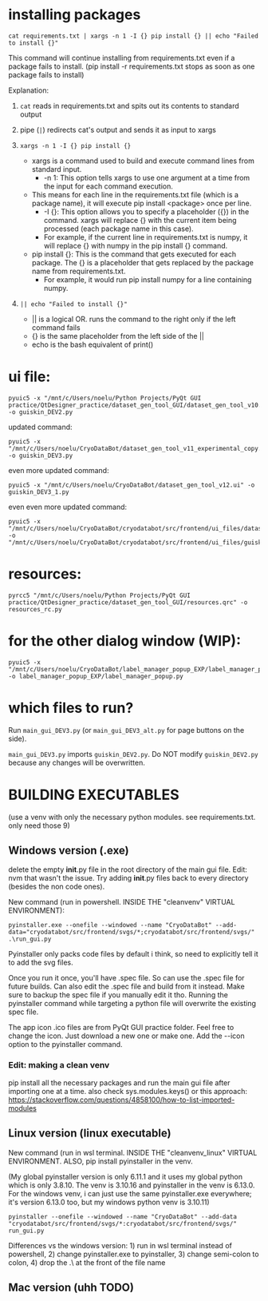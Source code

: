 # installing packages
```
cat requirements.txt | xargs -n 1 -I {} pip install {} || echo "Failed to install {}"
```
This command will continue installing from requirements.txt even if a package fails to install. (pip install -r requirements.txt stops as soon as one package fails to install)

Explanation:
1. ```cat``` reads in requirements.txt and spits out its contents to standard output

2. pipe (```|```) redirects cat's output and sends it as input to xargs

3. ```xargs -n 1 -I {} pip install {}```
    - xargs is a command used to build and execute command lines from standard input.
        - -n 1: This option tells xargs to use one argument at a time from the input for each command execution.
    - This means for each line in the requirements.txt file (which is a package name), it will execute pip install \<package\> once per line.
        - -I {}: This option allows you to specify a placeholder ({}) in the command. xargs will replace {} with the current item being processed (each package name in this case).
        -   For example, if the current line in requirements.txt is numpy, it will replace {} with numpy in the pip install {} command.
    - pip install {}: This is the command that gets executed for each package. The {} is a placeholder that gets replaced by the package name from requirements.txt.
        - For example, it would run pip install numpy for a line containing numpy.

4. ```|| echo "Failed to install {}"```
    - || is a logical OR. runs the command to the right only if the left command fails
    - {} is the same placeholder from the left side of the ||
    - echo is the bash equivalent of print()

# ui file:
```
pyuic5 -x "/mnt/c/Users/noelu/Python Projects/PyQt GUI practice/QtDesigner_practice/dataset_gen_tool_GUI/dataset_gen_tool_v10.ui" -o guiskin_DEV2.py
```
updated command:
```
pyuic5 -x "/mnt/c/Users/noelu/CryoDataBot/dataset_gen_tool_v11_experimental_copy.ui" -o guiskin_DEV3.py
```
even more updated command:
```
pyuic5 -x "/mnt/c/Users/noelu/CryoDataBot/dataset_gen_tool_v12.ui" -o guiskin_DEV3_1.py
```
even even more updated command:
```
pyuic5 -x "/mnt/c/Users/noelu/CryoDataBot/cryodatabot/src/frontend/ui_files/dataset_gen_tool_v12.ui" -o "/mnt/c/Users/noelu/CryoDataBot/cryodatabot/src/frontend/ui_files/guiskin_DEV3_1.py"
```

# resources:
```
pyrcc5 "/mnt/c/Users/noelu/Python Projects/PyQt GUI practice/QtDesigner_practice/dataset_gen_tool_GUI/resources.qrc" -o resources_rc.py
```


# for the other dialog window (WIP):
```
pyuic5 -x "/mnt/c/Users/noelu/CryoDataBot/label_manager_popup_EXP/label_manager_popup.ui" -o label_manager_popup_EXP/label_manager_popup.py
```

# which files to run?
Run ```main_gui_DEV3.py``` (or ```main_gui_DEV3_alt.py``` for page buttons on the side). 

```main_gui_DEV3.py``` imports ```guiskin_DEV2.py```. Do NOT modify ```guiskin_DEV2.py``` because any changes will be overwritten.





# BUILDING EXECUTABLES
(use a venv with only the necessary python modules. see requirements.txt. only need those 9)
## Windows version (.exe)
delete the empty __init__.py file in the root directory of the main gui file. Edit: nvm that wasn't the issue. Try adding __init__.py files back to every directory (besides the non code ones).

New command (run in powershell. INSIDE THE "cleanvenv" VIRTUAL ENVIRONMENT): 
```
pyinstaller.exe --onefile --windowed --name "CryoDataBot" --add-data="cryodatabot/src/frontend/svgs/*;cryodatabot/src/frontend/svgs/" .\run_gui.py
```
Pyinstaller only packs code files by default i think, so need to explicitly tell it to add the svg files.

[//]: # (Comment syntax, can replace parens with double quotes)
[//]: # (Same thing but with console. THe --windowed option disables console.)
[//]: # (pyinstaller.exe --onefile --name "CryoDataBot" --add-data="cryodatabot/src/frontend/svgs/*;cryodatabot/src/frontend/svgs/" .\run_gui.py)


[//]: # (This one's outdated, --add-data works while those other spec file hacks dont)
[//]: # (pyinstaller.exe --onefile --windowed --name "CryoDataBot" .\run_gui.py)


<!-- Other comment style, html comments -->
<!-- (rlyyyy OLD) run this command in powershell (windows version of pyinstaller gives exe, linux version of pyinstaller gives linix executable): ```pyinstaller.exe --onefile --windowed --paths="C:\\Users\\noelu\\CryoDataBot\\.venv\\Lib\\site-packages" --name "CryoDataBot" --icon "C:\\Users\\noelu\\Python Projects\\PyQt GUI practice\\QtDesigner_practice\\dataset_gen_tool_GUI\\app_icon2.ico" .\main_gui_DEV4.py``` -->

Once you run it once, you'll have .spec file. So can use the .spec file for future builds. Can also edit the .spec file and build from it instead. Make sure to backup the spec file if you manually edit it tho. Running the pyinstaller command while targeting a python file will overwrite the existing spec file.

The app icon .ico files are from PyQt GUI practice folder. Feel free to change the icon. Just download a new one or make one. Add the --icon option to the pyinstaller command.

### Edit: making a clean venv
pip install all the necessary packages and run the main gui file after importing one at a time. also check sys.modules.keys() or this approach: https://stackoverflow.com/questions/4858100/how-to-list-imported-modules

## Linux version (linux executable)
New command (run in wsl terminal. INSIDE THE "cleanvenv_linux" VIRTUAL ENVIRONMENT. ALSO, pip install pyinstaller in the venv. 

(My global pyinstaller version is only 6.11.1 and it uses my global python which is only 3.8.10. The venv is 3.10.16 and pyinstaller in the venv is 6.13.0. For the windows venv, i can just use the same pyinstaller.exe everywhere; it's version 6.13.0 too, but my windows python venv is 3.10.11)
```
pyinstaller --onefile --windowed --name "CryoDataBot" --add-data "cryodatabot/src/frontend/svgs/*:cryodatabot/src/frontend/svgs/" run_gui.py
```
Differences vs the windows version: 1) run in wsl terminal instead of powershell, 2) change pyinstaller.exe to pyinstaller, 3) change semi-colon to colon, 4) drop the .\ at the front of the file name

<!-- (rly OLD) ```pyinstaller --onefile --windowed --paths="C:\\Users\\noelu\\CryoDataBot\\.venv\\Lib\\site-packages" --name "CryoDataBot_LINUX" --icon "C:\\Users\\noelu\\Python Projects\\PyQt GUI practice\\QtDesigner_practice\\dataset_gen_tool_GUI\\app_icon2.ico" main_gui_DEV4.py``` -->

## Mac version (uhh TODO)






<!-- # Aside: proof that Jaccard index (GOF, VOF, wtv u wanna rename it) and Dice* are not independent
$$
\text{Jaccard (GOF, VOF, doesnt matter what you call intersect/union)} = \frac{|A \cap B|}{|A \cup B|} \\
\text{Dice*} = \frac{|A \cap B|}{|A| + |B|} \\
\text{(*actual Dice has a scaling factor of 2)} \\

\text{Dice*} = \frac{|A \cap B|}{|A| + |B|} = \frac{|A \cap B|}{|A \cup B| + |A \cap B|} \\
\frac{1}{\text{Jaccard}} = \frac{|A \cup B|}{|A \cap B|} = \frac{|A \cup B|}{|A \cap B|} + 1 - 1 = \frac{|A \cup B|}{|A \cap B|} + \frac{|A \cap B|}{|A \cap B|} - 1 = \frac{|A \cup B| + |A \cap B|}{|A \cap B|} - 1 = \frac{1}{\text{Dice*}} - 1 \\
\frac{1}{\text{Jaccard}} = \frac{1}{\text{Dice*}} - 1 \\
$$

<br>

$$
\text{Jaccard} = \frac{\text{Dice*}}{1 - \text{Dice*}} \\
$$

<br>

$$
\text{Dice*} = \frac{\text{Jaccard}}{1 + \text{Jaccard}} \\
$$





Example) For some fixed A and B. Say A = 100 and B = 100.
| Overlap % | Dice   | IoU     |
| --------- | ------ | ------- |
| 10%       | \~0.18 | \~0.095 |
| 50%       | \~0.67 | \~0.33  |
| 90%       | \~0.95 | \~0.82  | -->
